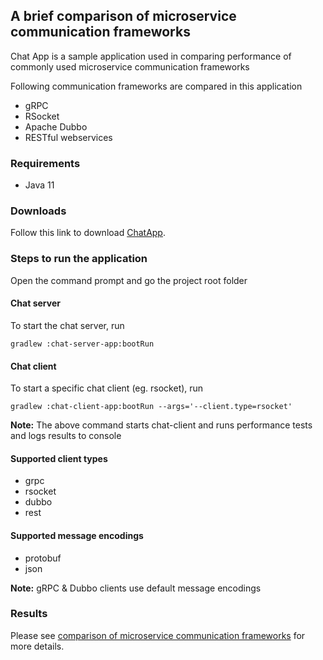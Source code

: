 ## A brief comparison of microservice communication frameworks
Chat App is a sample application used in comparing performance of commonly used microservice communication frameworks

Following communication frameworks are compared in this application
* gRPC
* RSocket
* Apache Dubbo
* RESTful webservices

### Requirements
* Java 11

### Downloads
Follow this link to download [ChatApp](https://github.com/thirulabs/chat-app/archive/refs/tags/1.0.0.zip).

### Steps to run the application
Open the command prompt and go the project root folder

#### Chat server
To start the chat server, run 
```console
gradlew :chat-server-app:bootRun
```
#### Chat client
To start a specific chat client (eg. rsocket), run
```console
gradlew :chat-client-app:bootRun --args='--client.type=rsocket'
```
**Note:** The above command starts chat-client and runs performance tests and logs results to console 

#### Supported client types
- grpc
- rsocket
- dubbo
- rest

#### Supported message encodings
- protobuf
- json

**Note:** gRPC & Dubbo clients use default message encodings 

### Results
Please see [comparison of microservice communication frameworks](https://medium.com/todo) for more details.

